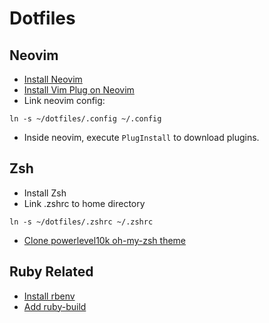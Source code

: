 # Dotfiles

## Neovim 

- [Install Neovim](https://github.com/neovim/neovim/wiki/Installing-Neovim)
- [Install Vim Plug on Neovim](https://github.com/junegunn/vim-plug#neovim)
- Link neovim config:

```
ln -s ~/dotfiles/.config ~/.config
```

- Inside neovim, execute `PlugInstall` to download plugins.

## Zsh

- Install Zsh
- Link .zshrc to home directory

```
ln -s ~/dotfiles/.zshrc ~/.zshrc
```

- [Clone powerlevel10k oh-my-zsh theme](https://github.com/romkatv/powerlevel10k#oh-my-zsh)

## Ruby Related

- [Install rbenv](https://github.com/rbenv/rbenv#basic-github-checkout)
- [Add ruby-build](https://github.com/rbenv/ruby-build#installation)

